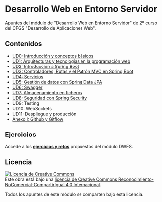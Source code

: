 # Desarrollo Web en Entorno Servidor
Apuntes del módulo de "Desarrollo Web en Entorno Servidor" de 2º curso del CFGS "Desarrollo de Aplicaciones Web". 

## Contenidos
- [UD0: Introducción y conceptos básicos](./UD0-Introduccion/README.md)
- [UD1: Arquitecturas y tecnologías en la programación web](./UD1-Arquitecturasytecnologias.md)
- [UD2: Introducción a Spring Boot](./UD2-Introduccion-a-spring-boot.md)
- [UD3: Controladores, Rutas y el Patrón MVC en Spring Boot](./UD3-Controladores-rutas-mvc.md)
- [UD4: Servicios](./UD4-Servicios.md)
- [UD5: Gestión de datos con Spring Data JPA](./UD5-Spring-Data-JPA.md)
- [UD6: Swagger](./UD6-Swagger.md)
- [UD7: Almacenamiento en ficheros](./UD7-Ficheros.md)
- [UD8: Seguridad con Spring Security]()
- UD9: Testing
- UD10: WebSockets
- UD11: Despliegue y producción
- [Anexo I: Github y Gitflow](./AnexoI-Github.md)

## Ejercicios
Accede a los **[ejercicios y retos](./ejercicios.md)** propuestos del módulo DWES.


## Licencia
<a rel="license" href="http://creativecommons.org/licenses/by-nc-sa/4.0/"><img alt="Licencia de Creative Commons" style="border-width:0" src="https://i.creativecommons.org/l/by-nc-sa/4.0/88x31.png" /></a><br />Este obra está bajo una <a rel="license" href="http://creativecommons.org/licenses/by-nc-sa/4.0/">licencia de Creative Commons Reconocimiento-NoComercial-CompartirIgual 4.0 Internacional</a>.

Todos los apuntes de este módulo se comparten bajo esta licencia.